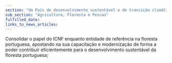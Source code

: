 ```yaml
---
section: "Um País de desenvolvimento sustentável e de transição climática"
sub_section: "Agricultura, Floresta e Pescas"
fulfilled_date:
links_to_news_articles:
---
```


Consolidar o papel do ICNF enquanto entidade de referência na floresta portuguesa, apostando na sua capacitação e modernização de forma a poder contribuir eficientemente para o desenvolvimento sustentável da floresta portuguesa;